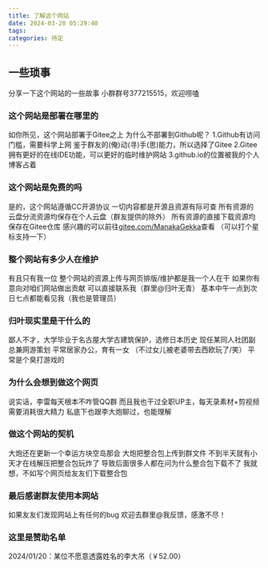 ```yaml
---
title: 了解这个网站
date: 2024-03-20 05:29:40
tags: 
categories: 待定
---
```


## 一些琐事
分享一下这个网站的一些故事
小群群号377215515，欢迎唠嗑

### 这个网站是部署在哪里的

如你所见，这个网站部署于Gitee之上
为什么不部署到Github呢？
1.Github有访问门槛，需要科学上网
鉴于群友的(俺)动(寻)手(思)能力，所以选择了Gitee
2.Gitee拥有更好的在线IDE功能，可以更好的临时维护网站
3.github.io的位置被我的个人博客占着

### 这个网站是免费的吗

是的，这个网站遵循CC开源协议
一切内容都是开源且资源有际可查
所有资源的云盘分流资源均保存在个人云盘（群友提供的除外）
所有资源的直接下载资源均保存在Gitee仓库
感兴趣的可以前往[gitee.com/ManakaGekka](https://gitee.com/ManakaGekka)查看
（可以打个星标支持一下）

### 整个网站有多少人在维护

有且只有我一位
整个网站的资源上传与网页排版/维护都是我一个人在干
如果你有意向对咱们网站做出贡献
可以直接联系我（群里@归叶无青）
基本中午一点到次日七点都能看见我（我也是管理员）

### 归叶现实里是干什么的

鄙人不才，大学毕业于名古屋大学古建筑保护，选修日本历史
现任某同人社团副总兼网游策划
平常居家办公，育有一女
（不过女儿被老婆带去西欧玩了/笑）
平常是个臭打游戏的

### 为什么会想到做这个网页

说实话，李雷每天根本不咋管QQ群
而且我也干过全职UP主，每天录素材+剪视频需要消耗很大精力
私底下也跟李大炮聊过，也能理解

### 做这个网站的契机

大炮还在更新一个幸运方块空岛那会
大炮把整合包上传到群文件
不到半天就有小天才在线解压把整合包玩炸了
导致后面很多人都在问为什么整合包下载不了
我就想，不如写个网页给友友们下载整合包

### 最后感谢群友使用本网站

如果友友们发现网站上有任何的bug
欢迎去群里@我反馈，感激不尽！

### 这里是赞助名单

2024/01/20：某位不愿意透露姓名的李大吊（￥52.00）